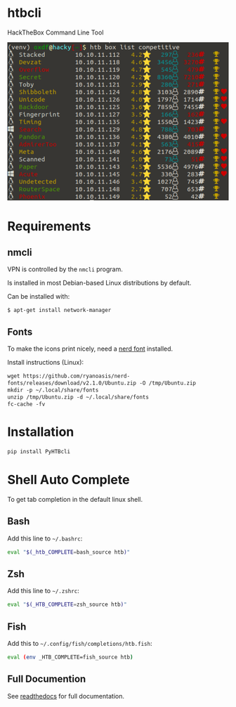 # htbcli
HackTheBox Command Line Tool

![](images/htb-list-competitive.png)

# Requirements

## nmcli

VPN is controlled by the `nmcli` program. 

Is installed in most Debian-based Linux distributions by default.

Can be installed with:
```
$ apt-get install network-manager
```

## Fonts

To make the icons print nicely, need a [nerd font](https://www.nerdfonts.com/) installed.

Install instructions (Linux):

```
wget https://github.com/ryanoasis/nerd-fonts/releases/download/v2.1.0/Ubuntu.zip -O /tmp/Ubuntu.zip
mkdir -p ~/.local/share/fonts
unzip /tmp/Ubuntu.zip -d ~/.local/share/fonts
fc-cache -fv
```

# Installation

```bash
pip install PyHTBcli
```

# Shell Auto Complete

To get tab completion in the default linux shell.

## Bash

Add this line to `~/.bashrc`:

```bash
eval "$(_htb_COMPLETE=bash_source htb)"
```

## Zsh

Add this line to `~/.zshrc`:

```bash
eval "$(_HTB_COMPLETE=zsh_source htb)"
```

## Fish

Add this to `~/.config/fish/completions/htb.fish`:

```bash
eval (env _HTB_COMPLETE=fish_source htb)
```

## Full Documention

See [readthedocs](https://pyhtbcli.readthedocs.io/en/latest/) for full documentation.
